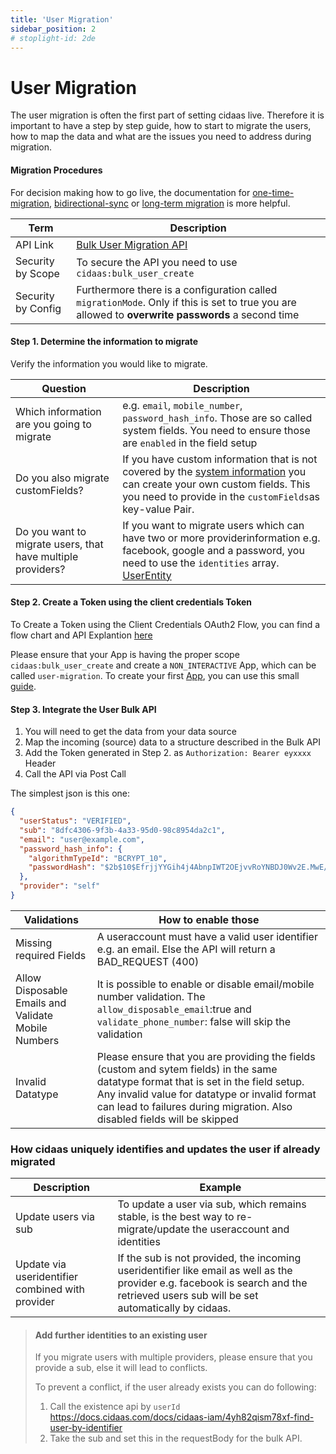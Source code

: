 ```yaml
---
title: 'User Migration'
sidebar_position: 2
# stoplight-id: 2de
---
```

# User Migration

The user migration is often the first part of setting cidaas live. 
Therefore it is important to have a step by step guide, how to start to migrate the users, how to map the data and what are the issues you need to address during migration.

<!-- theme: info -->

#### Migration Procedures

For decision making how to go live, the documentation for [one-time-migration](./one_time_migration.md), [bidirectional-sync](./bidirectional_sync_migration.md) or [long-term migration](./sync_migration.md) is more helpful.

<!--
type: tab
title: Understanding the Bulk API Structure
-->

Term | Description
----|---------
API Link | [Bulk User Migration API](https://docs.cidaas.com/docs/integration-doc/a20291b88d28a-migrate-add-or-update-user-entities)
Security by Scope | To secure the API you need to use `cidaas:bulk_user_create` 
Security by Config | Furthermore there is a configuration called `migrationMode`. Only if this is set to true you are allowed to **overwrite passwords** a second time


#### Step 1. Determine the information to migrate

Verify the information you would like to migrate.

Question | Description
---------|-------------
Which information are you going to migrate | e.g. `email`, `mobile_number`, `password_hash_info`. Those are so called system fields. You need to ensure those are `enabled` in the field setup
Do you also migrate customFields?| If you have custom information that is not covered by the [system information](https://docs.cidaas.com/docs/cidaas-iam/ffldwxjouiicj-user-field-settings#system-fields) you can create your own custom fields. This you need to provide in the `customFields`as key-value Pair.
Do you want to migrate users, that have multiple providers? | If you want to migrate users which can have two or more providerinformation e.g. facebook, google and a password, you need to use the `identities` array. [UserEntity](../../../examples/user/models/userEntityIdentities.yaml)

#### Step 2. Create a Token using the client credentials Token

To Create a Token using the Client Credentials OAuth2 Flow, you can find a flow chart and API Explantion [here](https://docs.cidaas.com/docs/cidaas-iam/7t3k9xc18627z-o-auth2-flows)

Please ensure that your App is having the proper scope `cidaas:bulk_user_create` and create a `NON_INTERACTIVE` App, which can be called `user-migration`. To create your first [App](https://docs.cidaas.com/docs/cidaas-iam/288aa0f48e2fc-app-management), you can use this small [guide](https://docs.cidaas.com/docs/getting-started/9pp1fuigop0mh-lets-start-building). 

#### Step 3. Integrate the User Bulk API

1. You will need to get the data from your data source 
2. Map the incoming (source) data to a structure described in the Bulk API
3. Add the Token generated in Step 2. as `Authorization: Bearer eyxxxx` Header
4. Call the API via Post Call

The simplest json is this one: 

```json
{
  "userStatus": "VERIFIED",
  "sub": "8dfc4306-9f3b-4a33-95d0-98c8954da2c1",
  "email": "user@example.com",
  "password_hash_info": {
    "algorithmTypeId": "BCRYPT_10",
    "passwordHash": "$2b$10$EfrjjYYGih4j4AbnpIWT2OEjvvRoYNBDJ0Wv2E.MwE/oZ87hasAHi"
  },
  "provider": "self"
}
```

<!--
type: tab
title: Validations in Bulk API
-->


Validations | How to enable those
------------|-----------------------
Missing required Fields| A useraccount must have a valid user identifier e.g. an email. Else the API will return a BAD_REQUEST (400)
Allow Disposable Emails and Validate Mobile Numbers | It is possible to enable or disable email/mobile number validation. The `allow_disposable_email`:true and `validate_phone_number`: false will skip the validation
Invalid Datatype | Please ensure that you are providing the fields (custom and sytem fields) in the same datatype format that is set in the field setup. Any invalid value for datatype or invalid format can lead to failures during migration. Also disabled fields will be skipped




### How cidaas uniquely identifies and updates the user if already migrated


Description | Example
------------|-------------
Update users via sub | To update a user via sub, which remains stable, is the best way to re-migrate/update the useraccount and identities
Update via useridentifier combined with provider | If the sub is not provided, the incoming useridentifier like email as well as the provider e.g. facebook is search and the retrieved users sub will be set automatically by cidaas. 

<!-- theme: warning -->

> #### Add further identities to an existing user
>
> If you migrate users with multiple providers, please ensure that you provide a sub, else it will lead to conflicts. 
>
> To prevent a conflict, if the user already exists you can do following: 
> 1. Call the existence api by `userId` https://docs.cidaas.com/docs/cidaas-iam/4yh82qism78xf-find-user-by-identifier
> 2. Take the sub and set this in the requestBody for the bulk API. 





<!-- type: tab-end -->